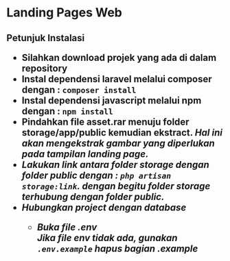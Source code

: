 <h1>Landing Pages Web</h1>

<h2>Petunjuk Instalasi</p>
<ul>
    <li>Silahkan download projek yang ada di dalam repository</li>
    <li>Instal dependensi laravel melalui composer dengan : <code>composer install</code></li>
    <li>Instal dependensi javascript melalui npm dengan : <code>npm install</code></li>
    <li>Pindahkan file asset.rar menuju folder storage/app/public kemudian ekstract. <em>Hal ini akan mengekstrak gambar yang diperlukan pada tampilan landing page.</li>
    <li>Lakukan link antara folder storage dengan folder public dengan : <code>php artisan storage:link</code>. dengan begitu folder storage terhubung dengan folder public.</li>
    <li>Hubungkan project dengan database</li>
    <ul>
        <li>Buka file .env</li>
        Jika file env tidak ada, gunakan <code>.env.example</code> hapus bagian <em>.example</em>
    </ul>
</ul>
